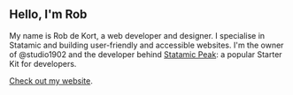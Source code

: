 ## Hello, I'm Rob

My name is Rob de Kort, a web developer and designer. I specialise in Statamic and building user-friendly and accessible websites. I'm the owner of @studio1902 and the developer behind [Statamic Peak](https://github.com/studio1902/statamic-peak): a popular Starter Kit for developers.

[Check out my website](https://1902.studio).
